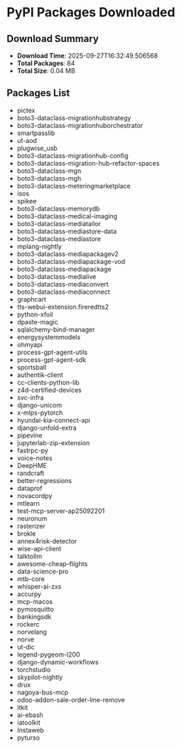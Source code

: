 # PyPI Packages Downloaded

## Download Summary
- **Download Time**: 2025-09-27T16:32:49.506568
- **Total Packages**: 84
- **Total Size**: 0.04 MB

## Packages List
- pictex
- boto3-dataclass-migrationhubstrategy
- boto3-dataclass-migrationhuborchestrator
- smartpasslib
- ut-aod
- plugwise_usb
- boto3-dataclass-migrationhub-config
- boto3-dataclass-migration-hub-refactor-spaces
- boto3-dataclass-mgn
- boto3-dataclass-mgh
- boto3-dataclass-meteringmarketplace
- isos
- spikee
- boto3-dataclass-memorydb
- boto3-dataclass-medical-imaging
- boto3-dataclass-mediatailor
- boto3-dataclass-mediastore-data
- boto3-dataclass-mediastore
- mplang-nightly
- boto3-dataclass-mediapackagev2
- boto3-dataclass-mediapackage-vod
- boto3-dataclass-mediapackage
- boto3-dataclass-medialive
- boto3-dataclass-mediaconvert
- boto3-dataclass-mediaconnect
- graphcart
- tts-webui-extension.fireredtts2
- python-xfoil
- dpaste-magic
- sqlalchemy-bind-manager
- energysystemmodels
- ohmyapi
- process-gpt-agent-utils
- process-gpt-agent-sdk
- sportsball
- authentik-client
- cc-clients-python-lib
- z4d-certified-devices
- svc-infra
- django-unicom
- x-mlps-pytorch
- hyundai-kia-connect-api
- django-unfold-extra
- pipevine
- jupyterlab-zip-extension
- fastrpc-py
- voice-notes
- DeepHME
- randcraft
- better-regressions
- dataprof
- novacordpy
- mtlearn
- test-mcp-server-ap25092201
- neuronum
- rasterizer
- brokle
- annex4risk-detector
- wise-api-client
- talktollm
- awesome-cheap-flights
- data-science-pro
- mtb-core
- whisper-ai-zxs
- accurpy
- mcp-macos
- pymosquitto
- bankingsdk
- rockerc
- norvelang
- norve
- ut-dic
- legend-pygeom-l200
- django-dynamic-workflows
- torchstudio
- skypilot-nightly
- drux
- nagoya-bus-mcp
- odoo-addon-sale-order-line-remove
- itkit
- ai-ebash
- iatoolkit
- Instaweb
- pyturso
